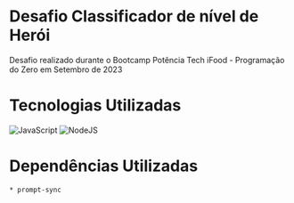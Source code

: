 # Desafio Classificador de nível de Herói

Desafio realizado durante o Bootcamp Potência Tech iFood - Programação do Zero em Setembro de 2023

# Tecnologias Utilizadas
![JavaScript](https://img.shields.io/badge/javascript-%23323330.svg?style=for-the-badge&logo=javascript&logoColor=%23F7DF1E)
![NodeJS](https://img.shields.io/badge/node.js-6DA55F?style=for-the-badge&logo=node.js&logoColor=white)


# Dependências Utilizadas
    * prompt-sync

